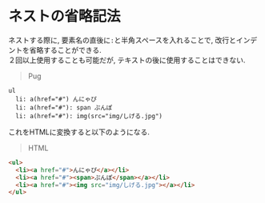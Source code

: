 # ネストの省略記法
ネストする際に, 要素名の直後に`:`と半角スペースを入れることで, 改行とインデントを省略することができる.  
２回以上使用することも可能だが, テキストの後に使用することはできない.  

> Pug
```
ul
  li: a(href="#") んにゃぴ
  li: a(href="#"): span ぷんぽ
  li: a(href="#"): img(src="img/しげる.jpg")
```

これをHTMLに変換すると以下のようになる.

> HTML
```html
<ul>
  <li><a href="#">んにゃぴ</a></li>
  <li><a href="#"><span>ぷんぽ</span></a></li>
  <li><a href="#"><img src="img/しげる.jpg"></a></li>
</ul>
```
